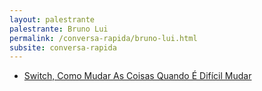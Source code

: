 ```yaml
---
layout: palestrante
palestrante: Bruno Lui
permalink: /conversa-rapida/bruno-lui.html
subsite: conversa-rapida
---
```


* [Switch, Como Mudar As Coisas Quando É Difícil Mudar](/conversa-rapida/bruno-lui-switch-como-mudar-as-coisas-quando-dif-cil-mudar)
